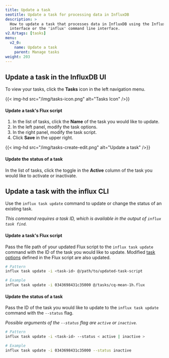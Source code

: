 ```yaml
---
title: Update a task
seotitle: Update a task for processing data in InfluxDB
description: >
  How to update a task that processes data in InfluxDB using the InfluxDB user
  interface or the 'influx' command line interface.
v2.0/tags: [tasks]
menu:
  v2_0:
    name: Update a task
    parent: Manage tasks
weight: 203
---
```


## Update a task in the InfluxDB UI
To view your tasks, click the **Tasks** icon in the left navigation menu.

{{< img-hd src="/img/tasks-icon.png" alt="Tasks Icon" />}}

#### Update a task's Flux script
1. In the list of tasks, click the **Name** of the task you would like to update.
2. In the left panel, modify the task options.
3. In the right panel, modify the task script.
4. Click **Save** in the upper right.

{{< img-hd src="/img/tasks-create-edit.png" alt="Update a task" />}}

#### Update the status of a task
In the list of tasks, click the toggle in the **Active** column of the task you
would like to activate or inactivate.


## Update a task with the influx CLI
Use the `influx task update` command to update or change the status of an existing task.

_This command requires a task ID, which is available in the output of `influx task find`._

#### Update a task's Flux script
Pass the file path of your updated Flux script to the `influx task update` command
with the ID of the task you would like to update.
Modified [task options](/v2.0/process-data/task-options) defined in the Flux
script are also updated.

```sh
# Pattern
influx task update -i <task-id> @/path/to/updated-task-script

# Example
influx task update -i 0343698431c35000 @/tasks/cq-mean-1h.flux
```

#### Update the status of a task
Pass the ID of the task you would like to update to the `influx task update`
command with the `--status` flag.

_Possible arguments of the `--status` flag are `active` or `inactive`._

```sh
# Pattern
influx task update -i <task-id> --status < active | inactive >

# Example
influx task update -i 0343698431c35000 --status inactive
```
